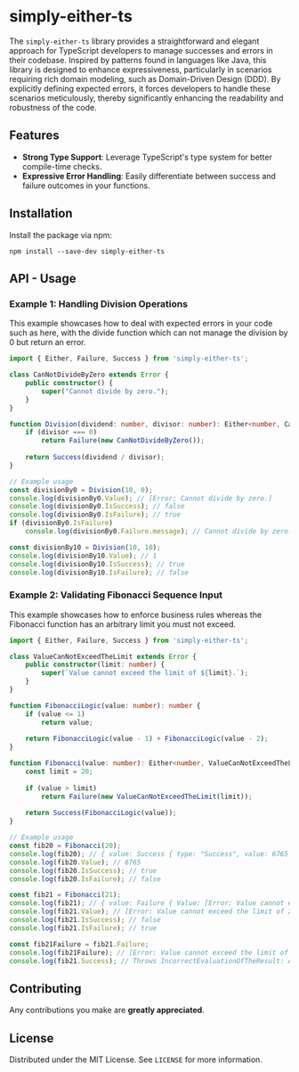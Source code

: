 # simply-either-ts

The `simply-either-ts` library provides a straightforward and elegant approach for TypeScript developers to manage successes and errors in their codebase. Inspired by patterns found in languages like Java, this library is designed to enhance expressiveness, particularly in scenarios requiring rich domain modeling, such as Domain-Driven Design (DDD). By explicitly defining expected errors, it forces developers to handle these scenarios meticulously, thereby significantly enhancing the readability and robustness of the code.

## Features

-   **Strong Type Support**: Leverage TypeScript's type system for better compile-time checks.
-   **Expressive Error Handling**: Easily differentiate between success and failure outcomes in your functions.

## Installation

Install the package via npm:

```npm install --save-dev simply-either-ts```

## API - Usage

### Example 1: Handling Division Operations

This example showcases how to deal with expected errors in your code such as here, with the divide function which can not manage the division by 0 but return an error.

```typescript
import { Either, Failure, Success } from 'simply-either-ts';

class CanNotDivideByZero extends Error {
    public constructor() {
        super("Cannot divide by zero.");
    }
}

function Division(dividend: number, divisor: number): Either<number, CanNotDivideByZero> {
    if (divisor === 0)
        return Failure(new CanNotDivideByZero());
        
    return Success(dividend / divisor);
}

// Example usage
const divisionBy0 = Division(10, 0);
console.log(divisionBy0.Value); // [Error: Cannot divide by zero.]
console.log(divisionBy0.IsSuccess); // false
console.log(divisionBy0.IsFailure); // true
if (divisionBy0.IsFailure)
    console.log(divisionBy0.Failure.message); // Cannot divide by zero.

const divisionBy10 = Division(10, 10);
console.log(divisionBy10.Value); // 1
console.log(divisionBy10.IsSuccess); // true
console.log(divisionBy10.IsFailure); // false
```

### Example 2: Validating Fibonacci Sequence Input

This example showcases how to enforce business rules whereas the Fibonacci function has an arbitrary limit you must not exceed.

```typescript
import { Either, Failure, Success } from 'simply-either-ts';

class ValueCanNotExceedTheLimit extends Error {
    public constructor(limit: number) {
        super(`Value cannot exceed the limit of ${limit}.`);
    }
}

function FibonacciLogic(value: number): number {
    if (value <= 1)
	    return value;
	    
    return FibonacciLogic(value - 1) + FibonacciLogic(value - 2);
}

function Fibonacci(value: number): Either<number, ValueCanNotExceedTheLimit> {
    const limit = 20;
    
    if (value > limit)
        return Failure(new ValueCanNotExceedTheLimit(limit));
        
    return Success(FibonacciLogic(value));
}

// Example usage
const fib20 = Fibonacci(20);
console.log(fib20); // { value: Success { type: "Success", value: 6765 } }
console.log(fib20.Value); // 6765
console.log(fib20.IsSuccess); // true
console.log(fib20.IsFailure); // false

const fib21 = Fibonacci(21);
console.log(fib21); // { value: Failure { Value: [Error: Value cannot exceed the limit of 20.] } }
console.log(fib21.Value); // [Error: Value cannot exceed the limit of 20.]
console.log(fib21.IsSuccess); // false
console.log(fib21.IsFailure); // true

const fib21Failure = fib21.Failure;
console.log(fib21Failure); // [Error: Value cannot exceed the limit of 20.]
console.log(fib21.Success); // Throws IncorrectEvaluationOfTheResult: Attempt to evaluate a failure as a success.
```

## Contributing

Any contributions you make are **greatly appreciated**.

## License

Distributed under the MIT License. See `LICENSE` for more information.